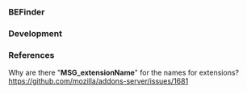 ### BEFinder

### Development


### References
Why are there "**MSG_extensionName**" for the names for extensions?
https://github.com/mozilla/addons-server/issues/1681
